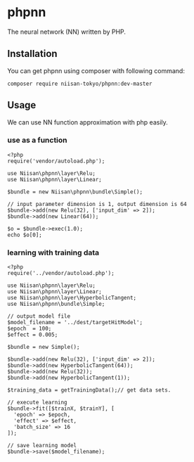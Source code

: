 # phpnn
The neural network (NN) written by PHP.

## Installation
You can get phpnn using composer with following command:

```
composer require niisan-tokyo/phpnn:dev-master
```

## Usage
We can use NN function approximation with php easily.

### use as a function
```
<?php
require('vendor/autoload.php');

use Niisan\phpnn\layer\Relu;
use Niisan\phpnn\layer\Linear;

$bundle = new Niisan\phpnn\bundle\Simple();

// input parameter dimension is 1, output dimension is 64
$bundle->add(new Relu(32), ['input_dim' => 2]);
$bundle->add(new Linear(64));

$o = $bundle->exec(1.0);
echo $o[0];
```

### learning with training data
```
<?php
require('../vendor/autoload.php');

use Niisan\phpnn\layer\Relu;
use Niisan\phpnn\layer\Linear;
use Niisan\phpnn\layer\HyperbolicTangent;
use Niisan\phpnn\bundle\Simple;

// output model file
$model_filename = '../dest/targetHitModel';
$epoch  = 100;
$effect = 0.005;

$bundle = new Simple();

$bundle->add(new Relu(32), ['input_dim' => 2]);
$bundle->add(new HyperbolicTangent(64));
$bundle->add(new Relu(32));
$bundle->add(new HyperbolicTangent(1));

$training_data = getTrainingData();// get data sets.

// execute learning
$bundle->fit([$trainX, $trainY], [
  'epoch' => $epoch,
  'effect' => $effect,
  'batch_size' => 16
]);

// save learning model
$bundle->save($model_filename);
```
